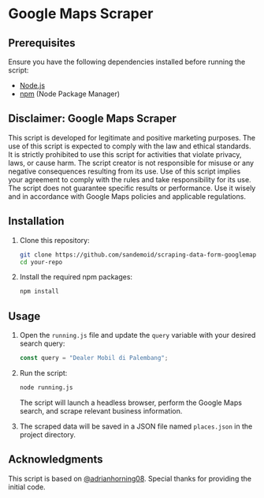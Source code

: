 # Google Maps Scraper

## Prerequisites

Ensure you have the following dependencies installed before running the script:

- [Node.js](https://nodejs.org/)
- [npm](https://www.npmjs.com/) (Node Package Manager)

## Disclaimer: Google Maps Scraper

This script is developed for legitimate and positive marketing purposes. The use of this script is expected to comply with the law and ethical standards. It is strictly prohibited to use this script for activities that violate privacy, laws, or cause harm. The script creator is not responsible for misuse or any negative consequences resulting from its use. Use of this script implies your agreement to comply with the rules and take responsibility for its use. The script does not guarantee specific results or performance. Use it wisely and in accordance with Google Maps policies and applicable regulations.

## Installation

1. Clone this repository:

   ```bash
   git clone https://github.com/sandemoid/scraping-data-form-googlemaps
   cd your-repo
   ```

2. Install the required npm packages:

   ```bash
   npm install
   ```

## Usage

1. Open the `running.js` file and update the `query` variable with your desired search query:

   ```javascript
   const query = "Dealer Mobil di Palembang";
   ```

2. Run the script:

   ```bash
   node running.js
   ```

   The script will launch a headless browser, perform the Google Maps search, and scrape relevant business information.

3. The scraped data will be saved in a JSON file named `places.json` in the project directory.

## Acknowledgments

This script is based on [@adrianhorning08](https://gist.github.com/adrianhorning08/dd72c19670b488ac5b42ec292a6d158a). Special thanks for providing the initial code.
